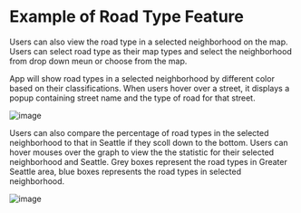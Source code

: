 # Example of Road Type Feature

Users can also view the road type in a selected neighborhood on the map. 
Users can select road type as their map types and select the neighborhood from drop down meun or choose from the map.

App will show road types in a selected neighborhood by different color based on their classifications.
When users hover over a street, it displays a popup containing street name and the type of road for that street.

![image](https://github.com/Neighborhood-Traffic-Flow/neighborhoodtrafficflow/blob/master/examples/gif%20pictures/road%20type%20graph.gif)


Users can also compare the percentage of road types in the selected neighborhood to that in Seattle if they scoll down to the bottom. 
Users can hover mouses over the graph to view the the statistic for their selected neighborhood and Seattle. Grey boxes represent the road types in Greater Seattle area, 
blue boxes represents the road types in selected neighborhood.

![image](https://github.com/Neighborhood-Traffic-Flow/neighborhoodtrafficflow/blob/master/examples/gif%20pictures/road%20type%20stats.gif)
